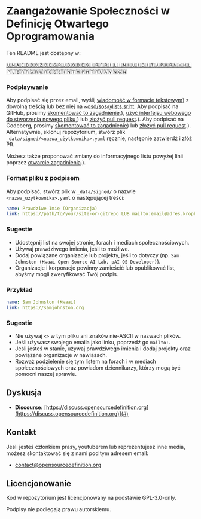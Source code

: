 # Zaangażowanie Społeczności w Definicję Otwartego Oprogramowania

Ten README jest dostępny w:
<!-- TRANSLATIONS_START -->
[🇺🇳](README.md)[🇦🇪](README_ar-AE.md)[🇧🇩](README_bn-BD.md)[🇨🇿](README_cs-CZ.md)[🇩🇪](README_de-DE.md)[🇬🇷](README_el-GR.md)[🇺🇸](README_en-US.md)[🇬🇧](README_en-GB.md)[🇪🇸](README_es-ES.md)[🇮🇷](README_fa-IR.md)[🇫🇷](README_fr-FR.md)[🇮🇱](README_he-IL.md)[🇮🇳](README_hi-IN.md)[🇭🇺](README_hu-HU.md)[🇮🇩](README_id-ID.md)[🇮🇹](README_it-IT.md)[🇯🇵](README_ja-JP.md)[🇰🇷](README_ko-KR.md)[🇲🇾](README_ms-MY.md)[🇳🇱](README_nl-NL.md)[🇵🇱](README_pl-PL.md)[🇧🇷](README_pt-BR.md)[🇷🇴](README_ro-RO.md)[🇷🇺](README_ru-RU.md)[🇷🇸](README_sr-RS.md)[🇸🇪](README_sv-SE.md)[🇮🇳](README_ta-IN.md)[🇹🇭](README_th-TH.md)[🇵🇭](README_tl-PH.md)[🇹🇷](README_tr-TR.md)[🇺🇦](README_uk-UA.md)[🇻🇳](README_vi-VN.md)[🇨🇳](README_zh-CN.md)
<!-- TRANSLATIONS_END -->

### Podpisywanie

Aby podpisać się przez email, wyślij [wiadomość w formacie tekstowym](https://useplaintext.email/)) z dowolną treścią lub bez niej na [~osd/sos@lists.sr.ht](mailto:~osd/sos@lists.sr.ht).
Aby podpisać na GitHub, prosimy [skomentować to zagadnienie](https://github.com/OpenSourceDefinition/sos/issues/1),), [użyć interfejsu webowego do stworzenia nowego pliku](https://github.com/OpenSourceDefinition/sos/new/main/_data/signed),) lub [złożyć pull request](https://github.com/OpenSourceDefinition/sos/pulls).).
Aby podpisać na Codeberg, prosimy [skomentować to zagadnienie](https://codeberg.org/osd/sos/issues/1)) lub [złożyć pull request](https://codeberg.org/osd/sos/pulls).).
Alternatywnie, sklonuj repozytorium, stwórz plik `_data/signed/<nazwa_użytkownika>.yaml` ręcznie, następnie zatwierdź i złóż PR.

Możesz także proponować zmiany do informacyjnego listu powyżej linii poprzez [otwarcie zagadnienia](https://codeberg.org/osd/sos/issues).).

### Format pliku z podpisem

Aby podpisać, stwórz plik w `_data/signed/` o nazwie `<nazwa_użytkownika>.yaml` o następującej treści:

```yaml
name: Prawdziwe Imię (Organizacja)
link: https://path/to/your/site-or-gitrepo LUB mailto:email@adres.kropka
```

### Sugestie
- Udostępnij list na swojej stronie, forach i mediach społecznościowych.
- Używaj prawdziwego imienia, jeśli to możliwe.
- Dodaj powiązane organizacje lub projekty, jeśli to dotyczy (np. `Sam Johnston (Kwaai Open Source AI Lab, pAI-OS Developer)`).
- Organizacje i korporacje powinny zamieścić lub opublikować list, abyśmy mogli zweryfikować Twój podpis.

### Przykład

```yaml
name: Sam Johnston (Kwaai)
link: https://samjohnston.org
```

### Sugestie

- Nie używaj `<>` w tym pliku ani znaków nie-ASCII w nazwach plików.
- Jeśli używasz swojego emaila jako linku, poprzedź go `mailto:`.
- Jeśli jesteś w stanie, używaj prawdziwego imienia i dodaj projekty oraz powiązane organizacje w nawiasach.
- Rozważ podzielenie się tym listem na forach i w mediach społecznościowych oraz powiadom dziennikarzy, którzy mogą być pomocni naszej sprawie.

## Dyskusja

- **Discourse:** [https://discuss.opensourcedefinition.org](https://discuss.opensourcedefinition.org)](#)

## Kontakt
Jeśli jesteś członkiem prasy, youtuberem lub reprezentujesz inne media, możesz skontaktować się z nami pod tym adresem email:
- [contact@opensourcedefinition.org](mailto:contact@opensourcedefinition.org)

## Licencjonowanie
Kod w repozytorium jest licencjonowany na podstawie GPL-3.0-only.

Podpisy nie podlegają prawu autorskiemu.